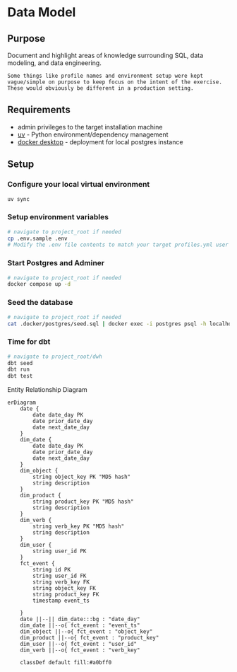 # Data Model
## Purpose 
Document and highlight areas of knowledge surrounding SQL, data modeling, and data engineering.

`Some things like profile names and environment setup were kept vague/simple on purpose to keep focus on the intent of the exercise.  These would obviously be different in a production setting.
`

## Requirements
- admin privileges to the target installation machine
- [uv](https://docs.astral.sh/uv/) - Python environment/dependency management
- [docker desktop](https://www.docker.com/products/docker-desktop/) - deployment for local postgres instance

## Setup
### Configure your local virtual environment
```sh
uv sync
```

### Setup environment variables
```sh
# navigate to project_root if needed
cp .env.sample .env
# Modify the .env file contents to match your target profiles.yml user credentials for the local Postgres instance.
```

### Start Postgres and Adminer
```sh
# navigate to project_root if needed
docker compose up -d
```

### Seed the database
```sh
# navigate to project_root if needed
cat .docker/postgres/seed.sql | docker exec -i postgres psql -h localhost -U postgres -f-
```

### Time for dbt
```sh
# navigate to project_root/dwh
dbt seed
dbt run
dbt test
```

Entity Relationship Diagram
```mermaid
erDiagram
    date {
        date date_day PK
        date prior_date_day
        date next_date_day
    }
    dim_date {
        date date_day PK
        date prior_date_day
        date next_date_day
    }
    dim_object {
        string object_key PK "MD5 hash"
        string description
    }
    dim_product {
        string product_key PK "MD5 hash"
        string description
    }
    dim_verb {
        string verb_key PK "MD5 hash"
        string description
    }
    dim_user {
        string user_id PK
    }
    fct_event {
        string id PK
        string user_id FK
        string verb_key FK
        string object_key FK
        string product_key FK
        timestamp event_ts

    }
    date ||--|| dim_date:::bg : "date_day"
    dim_date ||--o{ fct_event : "event_ts"
    dim_object ||--o{ fct_event : "object_key"
    dim_product ||--o{ fct_event : "product_key"
    dim_user ||--o{ fct_event : "user_id"
    dim_verb ||--o{ fct_event : "verb_key"

    classDef default fill:#a0bff0
```